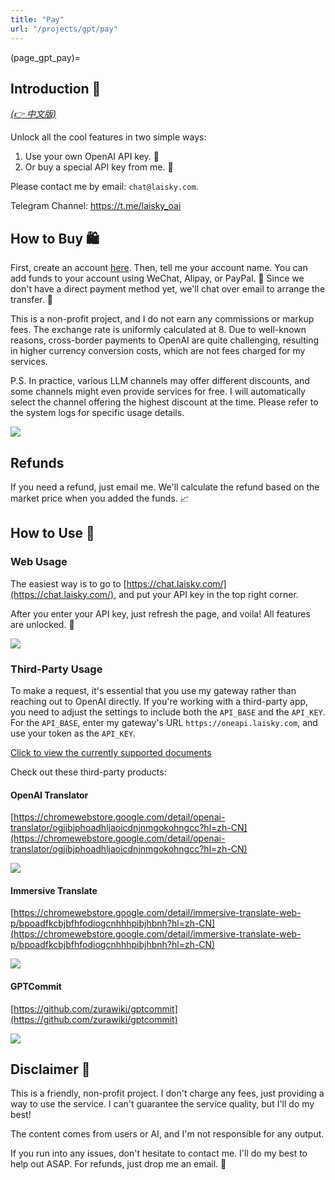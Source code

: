 ```yaml
---
title: "Pay"
url: "/projects/gpt/pay"
---
```


(page_gpt_pay)=

## Introduction 🎉

_[(👉 中文版)](@page_gpt_pay_cn)_

Unlock all the cool features in two simple ways:

1. Use your own OpenAI API key. 🔑
2. Or buy a special API key from me. 🎁

Please contact me by email: `chat@laisky.com`.

Telegram Channel: <https://t.me/laisky_oai>

## How to Buy 🛍️

First, create an account [here](https://oneapi.laisky.com/register). Then, tell me your account name. You can add funds to your account using WeChat, Alipay, or PayPal. 🏦 Since we don't have a direct payment method yet, we'll chat over email to arrange the transfer. 📧

This is a non-profit project, and I do not earn any commissions or markup fees. The exchange rate is uniformly calculated at 8. Due to well-known reasons, cross-border payments to OpenAI are quite challenging, resulting in higher currency conversion costs, which are not fees charged for my services.

P.S. In practice, various LLM channels may offer different discounts, and some channels might even provide services for free. I will automatically select the channel offering the highest discount at the time. Please refer to the system logs for specific usage details.

![](https://s3.laisky.com/uploads/2024/03/oneapi-charge.png)

## Refunds

If you need a refund, just email me. We'll calculate the refund based on the market price when you added the funds. 📈

## How to Use 🚀

### Web Usage

The easiest way is to go to [https://chat.laisky.com/](https://chat.laisky.com/), and put your API key in the top right corner.

After you enter your API key, just refresh the page, and voila! All features are unlocked. 🎊

![](https://s3.laisky.com/uploads/2023/12/apitoken.png)

### Third-Party Usage

To make a request, it's essential that you use my gateway rather than reaching out to OpenAI directly. If you're working with a third-party app, you need to adjust the settings to include both the `API_BASE` and the `API_KEY`. For the `API_BASE`, enter my gateway's URL `https://oneapi.laisky.com`, and use your token as the `API_KEY`.

[Click to view the currently supported documents](@gpt_chat_support_models)

Check out these third-party products:

#### OpenAI Translator

[https://chromewebstore.google.com/detail/openai-translator/ogjibjphoadhljaoicdnjnmgokohngcc?hl=zh-CN](https://chromewebstore.google.com/detail/openai-translator/ogjibjphoadhljaoicdnjnmgokohngcc?hl=zh-CN)

![](https://s3.laisky.com/uploads/2023/12/openai-translator.png)

#### Immersive Translate

[https://chromewebstore.google.com/detail/immersive-translate-web-p/bpoadfkcbjbfhfodiogcnhhhpibjhbnh?hl=zh-CN](https://chromewebstore.google.com/detail/immersive-translate-web-p/bpoadfkcbjbfhfodiogcnhhhpibjhbnh?hl=zh-CN)

![](https://s3.laisky.com/uploads/2023/12/immersive-translate.png)

#### GPTCommit

[https://github.com/zurawiki/gptcommit](https://github.com/zurawiki/gptcommit)

![](https://s3.laisky.com/uploads/2023/12/gpt-commit.png)

## Disclaimer 📝

This is a friendly, non-profit project. I don't charge any fees, just providing a way to use the service. I can't guarantee the service quality, but I'll do my best!

The content comes from users or AI, and I'm not responsible for any output.

If you run into any issues, don't hesitate to contact me. I'll do my best to help out ASAP. For refunds, just drop me an email. 💌
